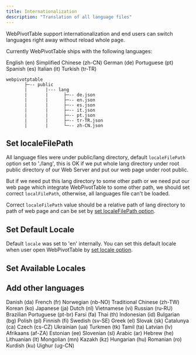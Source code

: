 ```yaml
---
title: Internationalization
description: "Translation of all language files"
---
```


WebPivotTable support internationalization and end users can switch languages right away without reload whole page.

Currently WebPivotTable ships with the following languages:

English (en)
Simplified Chinese (zh-CN)
German (de)
Portuguese (pt)
Spanish (es)
Italian (it)
Turkish (tr-TR)

```
webpivotptable
       ├─-- public
       |       |--- lang  
       |       |      ├─-- de.json
       |       |      ├─-- en.json
       |       |      ├─-- es.json
       |       |      ├─-- it.json
       |       |      ├─-- pt.json
       |       |      ├─-- tr-TR.json
       |       |      └─-- zh-CN.json

```

<h2 id="set-locale-file-path"> Set localeFilePath </h2>

All language files were under public/lang directory, default `localeFilePath` option set to './lang', this is OK if we put
whole lang directory under root public directory of our Web Server and put our web page under root public.

But if we need put this lang directory to some other path or we need put our web page which integrate WebPivotTable to some other
path, we should set correct `localFilePath`, otherwise, all languages file can't be loaded.

Correct `localeFilePath` value should be a relative path of lang directory to path of web page and can be set by
[set localeFilePath option](/doc/options#locale-file-path).


<h2 id="set-default-locale"> Set Default Locale </h2>

Default `locale` was set to 'en' internally. You can set this default locale when user open WebPivotTable by
[set locale option](/doc/options#locale).


<h2 id="set-available-locales"> Set Available Locales </h2>



  


<h2 id="add-other-languages"> Add other languages </h2>

Danish (da)
French (fr)
Norwegian (nb-NO)
Traditional Chinese (zh-TW)
Korean (ko)
Japanese (ja)
Dutch (nl)
Vietnamese (vi)
Russian (ru-RU)
Brazilian Portuguese (pt-br)
Farsi (fa)
Thai (th)
Indonesian (id)
Bulgarian (bg)
Polish (pl)
Finnish (fi)
Swedish (sv-SE)
Greek (el)
Slovak (sk)
Catalunya (ca)
Czech (cs-CZ)
Ukrainian (ua)
Turkmen (tk)
Tamil (ta)
Latvian (lv)
Afrikaans (af-ZA)
Estonian (ee)
Slovenian (sl)
Arabic (ar)
Hebrew (he)
Lithuanian (lt)
Mongolian (mn)
Kazakh (kz)
Hungarian (hu)
Romanian (ro)
Kurdish (ku)
Uighur (ug-CN)

